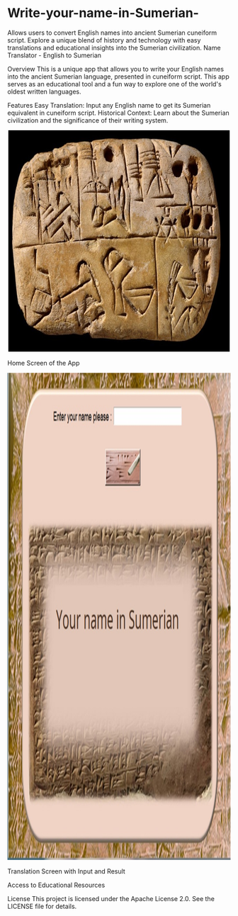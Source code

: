 # Write-your-name-in-Sumerian-
Allows users to convert English names into ancient Sumerian cuneiform script. Explore a unique blend of history and technology with easy translations and educational insights into the Sumerian civilization.
Name Translator - English to Sumerian

Overview
This is a unique app that allows you to write your English names into the ancient Sumerian language, presented in cuneiform script. This app serves as an educational tool and a fun way to explore one of the world's oldest written languages.

Features
Easy Translation: Input any English name to get its Sumerian equivalent in cuneiform script.
Historical Context: Learn about the Sumerian civilization and the significance of their writing system.

<div align="center">
  <img src="icon.jpg" alt="icon" width="500" height="500">
</div>


Home Screen of the App
<div align="center">
  <img src="New Microsoft PowerPoint Presentation.jpg" alt="Profile Photo" width="900" height="1100">
</div>




Translation Screen with Input and Result


Access to Educational Resources

License
This project is licensed under the Apache License 2.0. See the LICENSE file for details.



